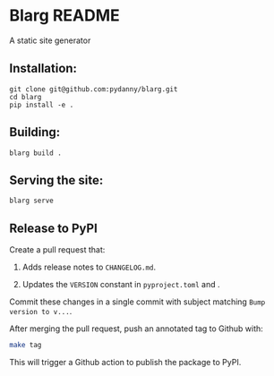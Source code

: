 # Blarg README

A static site generator

## Installation:

```
git clone git@github.com:pydanny/blarg.git
cd blarg
pip install -e .
```

## Building:

```
blarg build .
```


## Serving the site:

```
blarg serve
```

## Release to PyPI

Create a pull request that:

1. Adds release notes to `CHANGELOG.md`.

2. Updates the `VERSION` constant in `pyproject.toml` and .

Commit these changes in a single commit with subject matching
`Bump version to v...`.

After merging the pull request, push an annotated tag to Github with:

```sh
make tag
```

This will trigger a Github action to publish the package to PyPI.